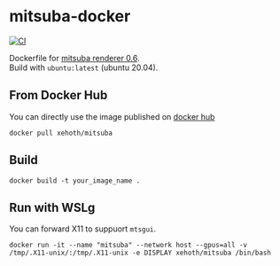 # mitsuba-docker

[![CI](https://github.com/xehoth/mitsuba-docker/actions/workflows/docker-image.yml/badge.svg)](https://github.com/xehoth/mitsuba-docker/actions/workflows/docker-image.yml)

Dockerfile for [mitsuba renderer 0.6](https://github.com/mitsuba-renderer/mitsuba).  
Build with `ubuntu:latest` (ubuntu 20.04).

## From Docker Hub

You can directly use the image published on [docker hub](https://hub.docker.com/repository/docker/xehoth/mitsuba)

```shell
docker pull xehoth/mitsuba
```

## Build

```shell
docker build -t your_image_name .
```

## Run with WSLg

You can forward X11 to suppuort `mtsgui`.

```
docker run -it --name "mitsuba" --network host --gpus=all -v /tmp/.X11-unix/:/tmp/.X11-unix -e DISPLAY xehoth/mitsuba /bin/bash
```
